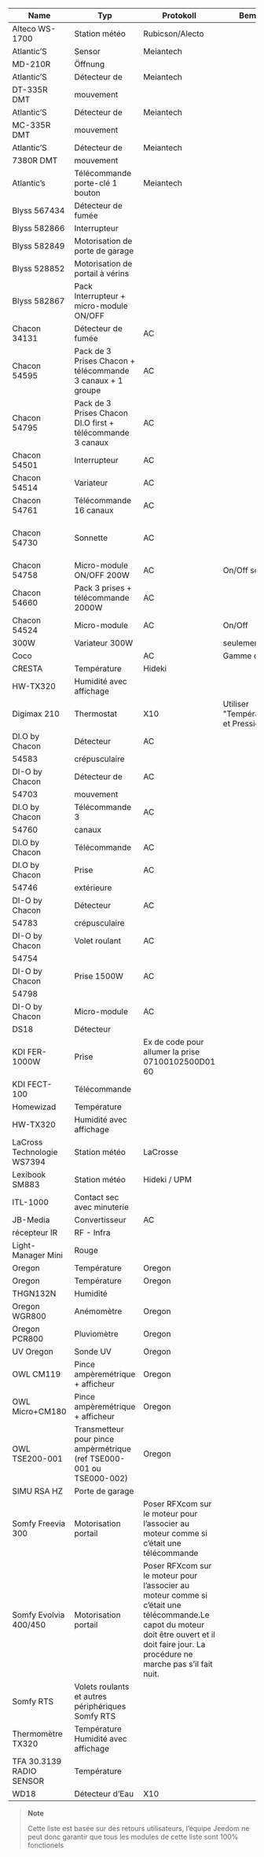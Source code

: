 | Name            | Typ           | Protokoll      | Bemerkungen       | Link           |
|----------------|----------------|----------------|----------------|----------------|
| Alteco WS-1700 | Station météo  | Rubicson/Alecto              |                |                |
| Atlantic’S     | Sensor      | Meiantech      |                |                |
| MD-210R        | Öffnung    |                |                |                |
| Atlantic’S     | Détecteur de   | Meiantech      |                |                |
| DT-335R DMT    | mouvement      |                |                |                |
| Atlantic’S     | Détecteur de   | Meiantech      |                |                |
| MC-335R DMT    | mouvement      |                |                |                |
| Atlantic’S     | Détecteur de   | Meiantech      |                |                |
| 7380R DMT      | mouvement      |                |                |                |
| Atlantic’s     | Télécommande porte-clé 1 bouton   | Meiantech      |                |                |
| Blyss 567434   | Détecteur de fumée  |                |                |                |
| Blyss 582866   | Interrupteur   |                |                |                |
| Blyss 582849   | Motorisation de porte de garage |                |                |                |
| Blyss 528852   | Motorisation de portail à vérins  |                |                |                |
| Blyss 582867   | Pack Interrupteur + micro-module ON/OFF         |                |                |                |
| Chacon 34131   | Détecteur de fumée  | AC             |                |                |
| Chacon 54595   | Pack de 3 Prises Chacon  + télécommande 3 canaux + 1 groupe     | AC             |                |                |
| Chacon 54795   | Pack de 3 Prises Chacon  DI.O first + télécommande 3 canaux      | AC             |                |                |
| Chacon 54501   | Interrupteur   | AC             |                |                |
| Chacon 54514   | Variateur      | AC             |                |                |
| Chacon 54761   | Télécommande 16 canaux    | AC             |                |                |
| Chacon 54730   | Sonnette       | AC             |                | [Acheter](http://www.domadoo.fr/fr/peripheriques/574-chacon-di-o-carillon-sans-fil-e nfichable.html)              |
| Chacon 54758   | Micro-module ON/OFF 200W   | AC             | On/Off seulement        |                |
| Chacon 54660   | Pack 3 prises + télécommande 2000W  | AC             |                |                |
| Chacon 54524   | Micro-module   | AC             | On/Off         |                |
| 300W           | Variateur 300W |                | seulement      |                |
| Coco           |                | AC             | Gamme complète | [Acheter](http://www.domotique-store.fr/36_coco-devient-trust-smart-home)            |
| CRESTA         | Température    | Hideki         |                |                |
| HW-TX320       | Humidité avec affichage      |                |                |                |
| Digimax 210    | Thermostat     | X10            | Utiliser "Température,Humidité et Pression - Défaut"        |                |
| DI.O by Chacon | Détecteur      | AC             |                |                |
| 54583          | crépusculaire  |                |                |                |
| DI-O by Chacon | Détecteur de   | AC             |                |                |
| 54703          | mouvement      |                |                |                |
| DI.O by Chacon | Télécommande 3 | AC             |                |                |
| 54760          | canaux         |                |                |                |
| DI.O by Chacon | Télécommande   | AC             |                | [Acheter](http://www.domadoo.fr/produit,1528,15,CHACON-T%E5%B9%A8%E5%B6%B0ommande-16-canaux-Blanche-%28gamme-DI-O%29.htm)      |
| DI.O by Chacon | Prise          | AC             |                |                |
| 54746          | extérieure     |                |                |                |
| DI-O by Chacon | Détecteur      | AC             |                |                |
| 54783          | crépusculaire  |                |                |                |
| DI-O by Chacon | Volet roulant  | AC             |                |                |
| 54754          |                |                |                |                |
| DI-O by Chacon | Prise 1500W    | AC             |                |                |
| 54798          |                |                |                |                |
| DI-O by Chacon | Micro-module   | AC             |                | [Acheter](http://www.domadoo.fr/fr/peripheriques/2999-chacon-micromodule-pour-prise-murale-3500w-5411478547907.html) |
| DS18           | Détecteur      |                |                | [Acheter](http://www.planete-domotique.com/ds18-detecteur-de-porte-fenetre-sans-fil.html)          |
| KDI FER-1000W  | Prise          | Ex de code pour allumer la prise 07100102500D01 60             |                |                |
| KDI FECT-100   | Télécommande   |                |                |                |
| Homewizad      | Température    |                |                |                |
| HW-TX320       | Humidité avec affichage      |                |                |                |
| LaCross Technologie WS7394       | Station météo  | LaCrosse       |                |                |
| Lexibook SM883 | Station météo  | Hideki / UPM   |                |                |
| ITL-1000       | Contact sec avec minuterie |                |                |                |
| JB-Media       | Convertisseur  | AC             |                |                |
| récepteur IR   | RF - Infra     |                |                |                |
| Light-Manager Mini | Rouge          |                |                |                |
| Oregon         | Température    | Oregon         |                | [Acheter](http://my-domotique.com/store/index.php?id_product=48&controller=product&id_lang=2)      |
| Oregon         | Température    | Oregon         |                |                |
| THGN132N       | Humidité       |                |                |                |
| Oregon WGR800  | Anémomètre     | Oregon         |                |                |
| Oregon PCR800  | Pluviomètre    | Oregon         |                |                |
| UV Oregon      | Sonde UV       | Oregon         |                | [Acheter](http://www.domadoo.fr/fr/peripheriques/2129-oregon-scientific-sonde-uv-uvn800-pour-station-pro.html)   |
| OWL CM119      | Pince ampèremétrique + afficheur          | Oregon         |                |                |
| OWL Micro+CM180     | Pince ampèremétrique + afficheur         | Oregon         |                |                |
| OWL TSE200-001 | Transmetteur pour pince ampèrmétrique (ref TSE000-001 ou TSE000-002)  | Oregon         |                |                |
| SIMU RSA HZ    | Porte de garage         |                |                |                |
| Somfy Freevia 300  | Motorisation portail   | Poser RFXcom sur le moteur pour l’associer au moteur comme si c’était une télécommande   |                |                |
| Somfy Evolvia 400/450 | Motorisation portail   | Poser RFXcom sur le moteur pour l’associer au moteur comme si c’était une télécommande.Le capot du moteur doit être ouvert et il doit faire jour. La procédure ne marche pas s’il fait nuit.          |                |                |
| Somfy RTS      | Volets roulants et autres périphériques Somfy RTS      |                |                |                |
| Thermomètre TX320   | Température Humidité avec affichage      |                |                |                |
| TFA 30.3139 RADIO SENSOR    | Température    |                |                |                |
| WD18           | Détecteur d’Eau     | X10            |                |                |

> **Note**
>
> Cette liste est basée sur des retours utilisateurs, l’équipe Jeedom ne
> peut donc garantir que tous les modules de cette liste sont 100%
> fonctionels
